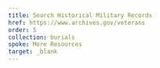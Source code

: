 ```yaml
---
title: Search Historical Military Records
href: https://www.archives.gov/veterans
order: 5
collection: burials
spoke: More Resources
target: _blank
---
```

